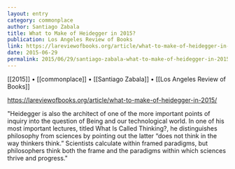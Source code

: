 ```yaml
---
layout: entry
category: commonplace
author: Santiago Zabala
title: What to Make of Heidegger in 2015?
publication: Los Angeles Review of Books
link: https://lareviewofbooks.org/article/what-to-make-of-heidegger-in-2015/
date: 2015-06-29
permalink: 2015/06/29/santiago-zabala-what-to-make-of-heidegger-in-2015
---
```


[[2015]] • [[commonplace]] • [[Santiago Zabala]] • [[Los Angeles Review of Books]]

https://lareviewofbooks.org/article/what-to-make-of-heidegger-in-2015/

"Heidegger is also the architect of one of the more important points of inquiry into the question of Being and our technological world. In one of his most important lectures, titled What Is Called Thinking?, he distinguishes philosophy from sciences by pointing out the latter “does not think in the way thinkers think.” Scientists calculate within framed paradigms, but philosophers think both the frame and the paradigms within which sciences thrive and progress."
 
 
